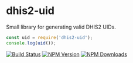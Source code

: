 # dhis2-uid

Small library for generating valid DHIS2 UIDs.

```js
const uid = require('dhis2-uid');
console.log(uid());
```

[![Build Status](https://travis-ci.org/dhis2/dhis2-uid.svg?branch=master)](https://travis-ci.org/dhis2/dhis2-uid)
[![NPM Version](https://img.shields.io/npm/v/dhis2-uid.svg?style=flat)](https://www.npmjs.com/package/dhis2-uid)
[![NPM Downloads](https://img.shields.io/npm/dm/dhis2-uid.svg?style=flat)](https://www.npmjs.com/package/dhis2-uid)
